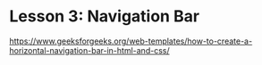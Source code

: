 # Lesson 3: Navigation Bar

https://www.geeksforgeeks.org/web-templates/how-to-create-a-horizontal-navigation-bar-in-html-and-css/
